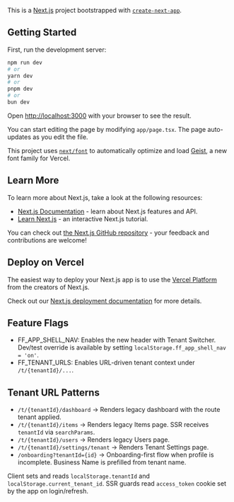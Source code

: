 This is a [Next.js](https://nextjs.org) project bootstrapped with [`create-next-app`](https://nextjs.org/docs/app/api-reference/cli/create-next-app).

## Getting Started

First, run the development server:

```bash
npm run dev
# or
yarn dev
# or
pnpm dev
# or
bun dev
```

Open [http://localhost:3000](http://localhost:3000) with your browser to see the result.

You can start editing the page by modifying `app/page.tsx`. The page auto-updates as you edit the file.

This project uses [`next/font`](https://nextjs.org/docs/app/building-your-application/optimizing/fonts) to automatically optimize and load [Geist](https://vercel.com/font), a new font family for Vercel.

## Learn More

To learn more about Next.js, take a look at the following resources:

- [Next.js Documentation](https://nextjs.org/docs) - learn about Next.js features and API.
- [Learn Next.js](https://nextjs.org/learn) - an interactive Next.js tutorial.

You can check out [the Next.js GitHub repository](https://github.com/vercel/next.js) - your feedback and contributions are welcome!

## Deploy on Vercel

The easiest way to deploy your Next.js app is to use the [Vercel Platform](https://vercel.com/new?utm_medium=default-template&filter=next.js&utm_source=create-next-app&utm_campaign=create-next-app-readme) from the creators of Next.js.

Check out our [Next.js deployment documentation](https://nextjs.org/docs/app/building-your-application/deploying) for more details.

## Feature Flags

- FF_APP_SHELL_NAV: Enables the new header with Tenant Switcher. Dev/test override is available by setting `localStorage.ff_app_shell_nav = 'on'`.
- FF_TENANT_URLS: Enables URL-driven tenant context under `/t/{tenantId}/...`.

## Tenant URL Patterns

- `/t/{tenantId}/dashboard` → Renders legacy dashboard with the route tenant applied.
- `/t/{tenantId}/items` → Renders legacy Items page. SSR receives `tenantId` via `searchParams`.
- `/t/{tenantId}/users` → Renders legacy Users page.
- `/t/{tenantId}/settings/tenant` → Renders Tenant Settings page.
- `/onboarding?tenantId={id}` → Onboarding-first flow when profile is incomplete. Business Name is prefilled from tenant name.

Client sets and reads `localStorage.tenantId` and `localStorage.current_tenant_id`. SSR guards read `access_token` cookie set by the app on login/refresh.

